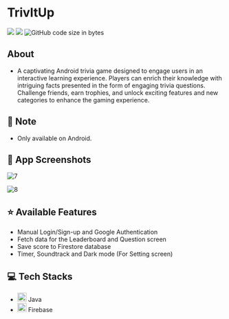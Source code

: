 # TrivItUp
<img src="https://img.shields.io/github/stars/minhle28/TrivItUp"/> <img src="https://img.shields.io/github/issues/minhle28/TrivItUp"/> ![GitHub code size in bytes](https://img.shields.io/github/languages/code-size/minhle28/TrivItUp)

## About 
* A captivating Android trivia game designed to engage users in an interactive learning experience. Players can enrich their knowledge with intriguing facts presented in the form of engaging trivia questions. Challenge friends, earn trophies, and unlock exciting features and new categories to enhance the gaming experience.

## 📝 Note
* Only available on Android.


## 🌲 App Screenshots
![7](https://github.com/minhle28/TrivItUp/assets/114270231/7aa081a3-e284-421b-9233-8f61ca8bb3a2)

![8](https://github.com/minhle28/TrivItUp/assets/114270231/6b1c18e2-1d42-4d65-a6ca-4a128f0654d8)



## ⭐ Available Features
* Manual Login/Sign-up and Google Authentication
* Fetch data for the Leaderboard and Question screen
* Save score to Firestore database
* Timer, Soundtrack and Dark mode (For Setting screen)


## 💻 Tech Stacks
* <a href="https://www.java.com/" title="Java"><img src="https://github.com/get-icon/geticon/raw/master/icons/java.svg" alt="Java" width="21px" height="21px"></a> Java
* <a href="https://www.firebase.com/" title="Firebase"><img src="https://github.com/get-icon/geticon/raw/master/icons/firebase.svg" alt="Firebase" width="21px" height="21px"></a>
Firebase



